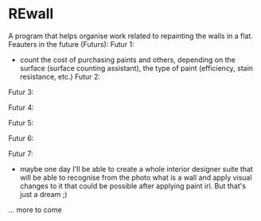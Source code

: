 # REwall
A program that helps organise work related to repainting the walls in a flat.
Feauters in the future (Futurs):
Futur 1:
- count the cost of purchasing paints and others, depending on the surface (surface counting assistant), the type of paint (efficiency, stain resistance, etc.) 
Futur 2:

Futur 3:

Futur 4:

Futur 5:

Futur 6:

Futur 7:
- maybe one day I'll be able to create a whole interior designer suite that will be able to recognise from the photo what is a wall and apply visual changes to it that could be possible after applying paint irl. But that's just a dream ;) 

... more to come
